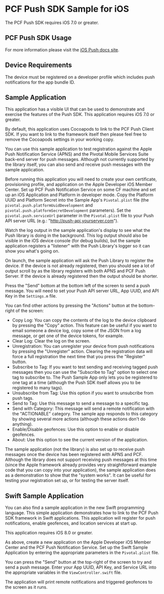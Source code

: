PCF Push SDK Sample for iOS
===========================

The PCF Push SDK requires iOS 7.0 or greater.

PCF Push SDK Usage
--------------

For more information please visit the [iOS Push docs site](https://docs.pivotal.io/mobile/push/ios).

Device Requirements
-------------------

The device must be registered on a developer profile which includes push notifications for the app bundle ID.

Sample Application
------------------

This application has a visible UI that can be used to demonstrate and exercise the features of the Push SDK.  This application requires iOS 7.0 or greater.

By default, this application uses Cocoapods to link to the PCF Push Client SDK.  If you want to link to the framework itself then please feel free to remove the Cocoapods settings in your working copy.

You can use this sample application to test registration against the Apple Push Notification Service (APNS) and the Pivotal Mobile Services Suite back-end server for push messages.  Although not currently supported by the library itself, you can also send and receive push messages with the sample application.

Before running this application you will need to create your own certificate, provisioning profile, and application on the Apple Developer iOS Member Center.  Set up PCF Push Notification Service on some CF machine and set up an iOS Application and Platform in developer mode.  Copy the Platform UUID and Platform Secret into the Sample App's `Pivotal.plist` file (the `pivotal.push.platformUuidDevelopment` and `pivotal.push.platformSecretDevelopment` parameters).  Set the `pivotal.push.serviceUrl` parameter in the `Pivotal.plist` file to your Push API server URL (e.g.: "http://push-api.yourserver.com").

Watch the log output in the sample application's display to see what the Push library is doing in the background.  This log output should also be visible in the iOS device console (for debug builds), but the sample application registers a "listener" with the Push Library's logger so it can show you what's going on.

On launch, the sample application will ask the Push Library to register the device. If the device is not already registered, then you should see a lot of output scroll by as the library registers with both APNS and PCF Push Server.  If the device is already registered then the output should be shorter.

Press the "Send" bottom at the bottom left of the screen to send a push message.  You will need to set your Push API server URL, App UUID, and API Key in the `Settings.m` file.

You can find other actions by pressing the "Actions" button at the bottom-right of the screen:

 * Copy Log: You can copy the contents of the log to the device clipboard by pressing the "Copy" action.  This feature can be useful if you want to email someone a device log, copy some of the JSON from a log message, or get one of the device tokens, for example.
 * Clear Log: Clear the log on the screen.
 * Unregistration: You can unregister your device from push notifications by pressing the "Unregister" action.  Clearing the registration data will force a full registration the next time that you press the "Register" button.
 * Subscribe to Tag: If you want to test sending and receiving tagged push messages then you can use the "Subscribe to Tag" option to select one tag to subscribe to.  The Push Sample App only lets you be registered to one tag at a time (although the Push SDK itself allows you to be registered to many tags).
 * Unsubscribe from Tag: Use this option if you want to unsubcribe from push tags.
 * Send to Tag: Use this message to send a message to a specific tag.
 * Send with Category: This message will send a remote notification with the "ACTIONABLE" category.  The sample app responds to this category by showing several more actions (although these actions don't do anything).
 * Enable/Disable geofences: Use this option to enable or disable geofences.
 * About: Use this option to see the current version of the application.

The sample application (not the library) is also set up to receive push messages once the device has been registered with APNS and PCF.  Although the library does not support receiving push messages at this time (since the Apple framework already provides very straightforward example code that you can copy into your application), the sample application does as a demonstration to show that the "system works".  It can be useful for testing your registration set up, or for testing the server itself.

Swift Sample Application
------------------------

You can also find a sample application in the new Swift programming language.  This simple application demonstrates how to link to the PCF Push SDK framework in Swift applications.  This application will register for push notifications, enable geofences, and location services at start up.

This application requires iOS 8.0 or greater.

As above, create a new application on the Apple Developer iOS Member Center and the PCF Push Notification Service.  Set up the Swift Sample Application by entering the appropriate parameters in the `Pivotal.plist` file.

You can press the "Send" button at the top-right of the screen to try and send a push message.  Enter your App UUID, API Key, and Service URL into the appropriate variables in the `ViewController.swift` file.

The application will print remote notifications and triggered geofences to the screen as it runs.
